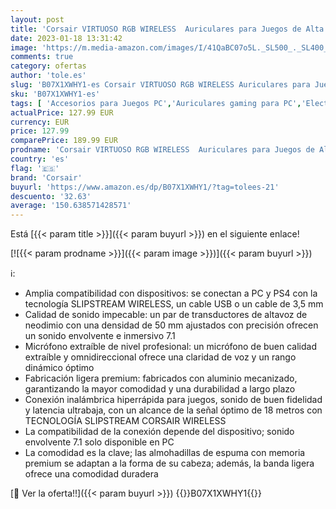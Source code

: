 ```yaml
---
layout: post
title: 'Corsair VIRTUOSO RGB WIRELESS  Auriculares para Juegos de Alta Fidelidad  Envolvente e Inmersivo 7.1  Micrófono Extraíble y Omnidireccional  para PC  PS4  Switch y Móviles  Negro'
date: 2023-01-18 13:31:42
image: 'https://m.media-amazon.com/images/I/41QaBC07o5L._SL500_._SL400_.jpg'
comments: true
category: ofertas
author: 'tole.es'
slug: 'B07X1XWHY1-es Corsair VIRTUOSO RGB WIRELESS Auriculares para Juegos de...'
sku: 'B07X1XWHY1-es'
tags: [ 'Accesorios para Juegos PC','Auriculares gaming para PC','Electrónica','Hardware y juegos para PlayStation 4','Hardware y juegos para Xbox One','Juegos y Accesorios para PC','Videojuegos','corsair','ps4','🇪🇸', ]
actualPrice: 127.99 EUR
currency: EUR
price: 127.99
comparePrice: 189.99 EUR
prodname: 'Corsair VIRTUOSO RGB WIRELESS  Auriculares para Juegos de Alta Fidelidad  Envolvente e Inmersivo 7.1  Micrófono Extraíble y Omnidireccional  para PC  PS4  Switch y Móviles  Negro'
country: 'es'
flag: '🇪🇸'
brand: 'Corsair'
buyurl: 'https://www.amazon.es/dp/B07X1XWHY1/?tag=tolees-21'
descuento: '32.63'
average: '150.638571428571'
---
```


Está [{{< param title >}}]({{< param buyurl >}}) en el siguiente enlace!

[![{{< param prodname >}}]({{< param image >}})]({{< param buyurl >}})

ℹ️:

- Amplia compatibilidad con dispositivos: se conectan a PC y PS4 con la tecnología SLIPSTREAM WIRELESS, un cable USB o un cable de 3,5 mm
- Calidad de sonido impecable: un par de transductores de altavoz de neodimio con una densidad de 50 mm ajustados con precisión ofrecen un sonido envolvente e inmersivo 7.1
- Micrófono extraíble de nivel profesional: un micrófono de buen calidad extraíble y omnidireccional ofrece una claridad de voz y un rango dinámico óptimo
- Fabricación ligera premium: fabricados con aluminio mecanizado, garantizando la mayor comodidad y una durabilidad a largo plazo
- Conexión inalámbrica hiperrápida para juegos, sonido de buen fidelidad y latencia ultrabaja, con un alcance de la señal óptimo de 18 metros con TECNOLOGÍA SLIPSTREAM CORSAIR WIRELESS
- La compatibilidad de la conexión depende del dispositivo; sonido envolvente 7.1 solo disponible en PC
- La comodidad es la clave; las almohadillas de espuma con memoria premium se adaptan a la forma de su cabeza; además, la banda ligera ofrece una comodidad duradera

[🛒 Ver la oferta!!]({{< param buyurl >}})
{{<world>}}B07X1XWHY1{{</world>}}
